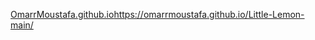 [OmarrMoustafa.github.io](https://omarrmoustafa.github.io/Little-Lemon-main/)https://omarrmoustafa.github.io/Little-Lemon-main/
